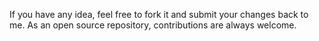 If you have any idea, feel free to fork it and submit your changes back to me. As an open source repository, contributions are always welcome.
